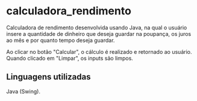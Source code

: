 # calculadora_rendimento

Calculadora de rendimento desenvolvida usando Java, na qual o usuário insere a quantidade de dinheiro que deseja guardar na poupança, os juros ao mês e por quanto tempo deseja guardar.

Ao clicar no botão "Calcular", o cálculo é realizado e retornado ao usuário. Quando clicado em "Limpar", os inputs são limpos.

## Linguagens utilizadas
Java (Swing).
